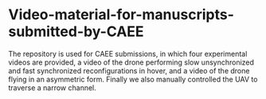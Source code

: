 # Video-material-for-manuscripts-submitted-by-CAEE
The repository is used for CAEE submissions, in which four experimental videos are provided, a video of the drone performing slow unsynchronized and fast synchronized reconfigurations in hover, and a video of the drone flying in an asymmetric form. Finally we also manually controlled the UAV to traverse a narrow channel.
